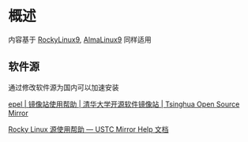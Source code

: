 # 概述

内容基于 [RockyLinux9](https://rockylinux.org/), [AlmaLinux9](https://mirrors.almalinux.org/) 同样适用

## 软件源

通过修改软件源为国内可以加速安装

[epel | 镜像站使用帮助 | 清华大学开源软件镜像站 | Tsinghua Open Source Mirror](https://mirrors.tuna.tsinghua.edu.cn/help/epel/)

[Rocky Linux 源使用帮助 — USTC Mirror Help 文档](https://mirrors.ustc.edu.cn/help/rocky.html)
